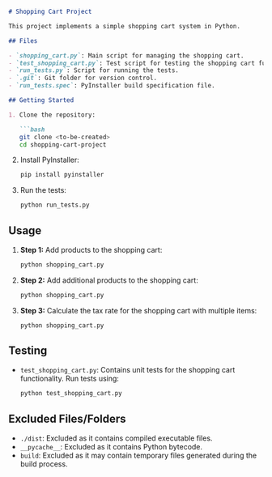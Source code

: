 ```markdown
# Shopping Cart Project

This project implements a simple shopping cart system in Python.

## Files

- `shopping_cart.py`: Main script for managing the shopping cart.
- `test_shopping_cart.py`: Test script for testing the shopping cart functionality.
- `run_tests.py`: Script for running the tests.
- `.git`: Git folder for version control.
- `run_tests.spec`: PyInstaller build specification file.

## Getting Started

1. Clone the repository:

   ```bash
   git clone <to-be-created>
   cd shopping-cart-project
   ```

2. Install PyInstaller:

   ```bash
   pip install pyinstaller
   ```

3. Run the tests:

   ```bash
   python run_tests.py
   ```

## Usage

1. **Step 1:** Add products to the shopping cart:

   ```bash
   python shopping_cart.py
   ```

2. **Step 2:** Add additional products to the shopping cart:

   ```bash
   python shopping_cart.py
   ```

3. **Step 3:** Calculate the tax rate for the shopping cart with multiple items:

   ```bash
   python shopping_cart.py
   ```

## Testing

- `test_shopping_cart.py`: Contains unit tests for the shopping cart functionality. Run tests using:

   ```bash
   python test_shopping_cart.py
   ```

## Excluded Files/Folders

- `./dist`: Excluded as it contains compiled executable files.
- `__pycache__`: Excluded as it contains Python bytecode.
- `build`: Excluded as it may contain temporary files generated during the build process.
